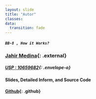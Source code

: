 ```yaml
---
layout: slide
title: "Autor"
classes:
data:
  transition: fade
---
```


##### `BB-8 , How it Works?`

### [Jahir Medina](www.jahirmedina.com "www.jahirmedina.com"){: .external}

##### [USP : 10659682](mailto:jahir.medina@usp.br "jahir.medina@usp.br"){: .envelope-o}

#### Slides, Detailed Inform, and Source Code
#### [Github](https://github.com/jahirmedinacs/bb8-rovos "https://github.com/jahirmedinacs/bb8-rovos"){: .github}
